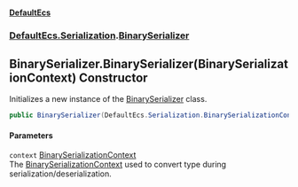 #### [DefaultEcs](DefaultEcs.md 'DefaultEcs')
### [DefaultEcs.Serialization](DefaultEcs.md#DefaultEcs_Serialization 'DefaultEcs.Serialization').[BinarySerializer](BinarySerializer.md 'DefaultEcs.Serialization.BinarySerializer')
## BinarySerializer.BinarySerializer(BinarySerializationContext) Constructor
Initializes a new instance of the [BinarySerializer](BinarySerializer.md 'DefaultEcs.Serialization.BinarySerializer') class.  
```csharp
public BinarySerializer(DefaultEcs.Serialization.BinarySerializationContext context);
```
#### Parameters
<a name='DefaultEcs_Serialization_BinarySerializer_BinarySerializer(DefaultEcs_Serialization_BinarySerializationContext)_context'></a>
`context` [BinarySerializationContext](BinarySerializationContext.md 'DefaultEcs.Serialization.BinarySerializationContext')  
The [BinarySerializationContext](BinarySerializationContext.md 'DefaultEcs.Serialization.BinarySerializationContext') used to convert type during serialization/deserialization.
  

